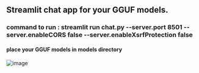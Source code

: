 ## Streamlit chat app for your GGUF models.

### command to run : streamlit run chat.py --server.port 8501 --server.enableCORS false --server.enableXsrfProtection false
#### place your GGUF models in models directory 

![image](https://github.com/kavinask007/chat/assets/68454569/31875796-458f-419f-a259-695ba893fbe9)


